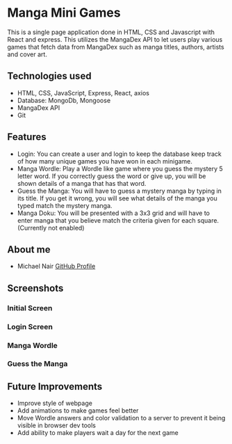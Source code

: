 # Manga Mini Games

This is a single page application done in HTML, CSS and Javascript with React and express. This utilizes the MangaDex API to let users play various games that fetch data from MangaDex such as manga titles, authors, artists and cover art.

## Technologies used

* HTML, CSS, JavaScript, Express, React, axios
* Database: MongoDb, Mongoose
* MangaDex API
* Git

## Features

* Login: You can create a user and login to keep the database keep track of how many unique games you have won in each minigame.
* Manga Wordle: Play a Wordle like game where you guess the mystery 5 letter word. If you correctly guess the word or give up, you will be shown details of a manga that has that word.
* Guess the Manga: You will have to guess a mystery manga by typing in its title. If you get it wrong, you will see what details of the manga you typed match the mystery manga.
* Manga Doku: You will be presented with a 3x3 grid and will have to enter manga that you believe match the criteria given for each square. (Currently not enabled)

## About me

- Michael Nair [GitHub Profile](https://github.com/MichaelPNair)


## Screenshots
### Initial Screen

### Login Screen

### Manga Wordle

### Guess the Manga



## Future Improvements

* Improve style of webpage
* Add animations to make games feel better
* Move Wordle answers and color validation to a server to prevent it being visible in browser dev tools
* Add ability to make players wait a day for the next game
